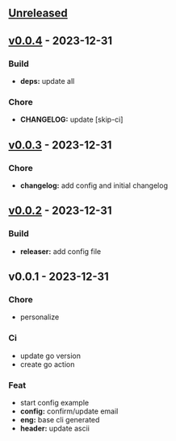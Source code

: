 <a name="unreleased"></a>

## [Unreleased]


<a name="v0.0.4"></a>

## [v0.0.4] - 2023-12-31

### Build

- **deps:** update all

### Chore

- **CHANGELOG:** update [skip-ci]


<a name="v0.0.3"></a>

## [v0.0.3] - 2023-12-31

### Chore

- **changelog:** add config and initial changelog


<a name="v0.0.2"></a>

## [v0.0.2] - 2023-12-31

### Build

- **releaser:** add config file


<a name="v0.0.1"></a>

## v0.0.1 - 2023-12-31

### Chore

- personalize

### Ci

- update go version
- create go action

### Feat

- start config example
- **config:** confirm/update email
- **eng:** base cli generated
- **header:** update ascii


[Unreleased]: https://github.com/eng618/eng/compare/v0.0.4...HEAD
[v0.0.4]: https://github.com/eng618/eng/compare/v0.0.3...v0.0.4
[v0.0.3]: https://github.com/eng618/eng/compare/v0.0.2...v0.0.3
[v0.0.2]: https://github.com/eng618/eng/compare/v0.0.1...v0.0.2
